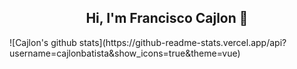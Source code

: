 <h2 align="center">Hi, I'm Francisco Cajlon 👋</h2>
![Cajlon's github stats](https://github-readme-stats.vercel.app/api?username=cajlonbatista&show_icons=true&theme=vue)

